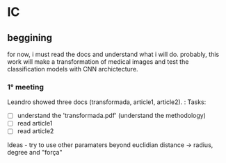 # IC

## beggining

for now, i must read the docs and understand what i will do.
probably, this work will make a transformation of medical images and test the classification models with CNN archictecture.

### 1° meeting

Leandro showed three docs (transformada, article1, article2).
:
Tasks:
- [ ] understand the 'transformada.pdf' (understand the methodology)
- [ ] read article1
- [ ] read article2

Ideas
	- try to use other paramaters beyond euclidian distance
		-> radius, degree and "força"
